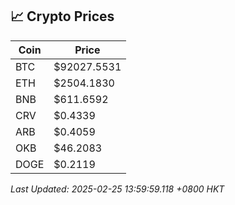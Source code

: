 ## 📈 Crypto Prices

| Coin | Price |
| ---- | ----- |
| BTC | $92027.5531 |
| ETH | $2504.1830 |
| BNB | $611.6592 |
| CRV | $0.4339 |
| ARB | $0.4059 |
| OKB | $46.2083 |
| DOGE | $0.2119 |

_Last Updated: 2025-02-25 13:59:59.118 +0800 HKT_